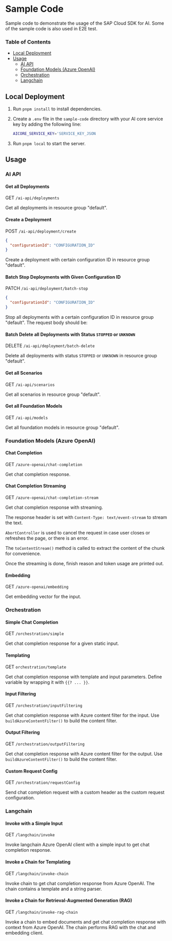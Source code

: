# Sample Code

Sample code to demonstrate the usage of the SAP Cloud SDK for AI.
Some of the sample code is also used in E2E test.

### Table of Contents

- [Local Deployment](#local-deployment)
- [Usage](#usage)
  - [AI API](#ai-api)
  - [Foundation Models (Azure OpenAI)](#foundation-models-azure-openai)
  - [Orchestration](#orchestration)
  - [Langchain](#langchain)

## Local Deployment

1. Run `pnpm install` to install dependencies.
2. Create a `.env` file in the `sample-code` directory with your AI core service key by adding the following line:

   ```bash
   AICORE_SERVICE_KEY='SERVICE_KEY_JSON
   ```

3. Run `pnpm local` to start the server.

## Usage

### AI API

#### Get all Deployments

GET `/ai-api/deployments`

Get all deployments in resource group "default".

#### Create a Deployment

POST `/ai-api/deployment/create`

```json
{
  "configurationId": "CONFIGURATION_ID"
}
```

Create a deployment with certain configuration ID in resource group "default".

#### Batch Stop Deployments with Given Configuration ID

PATCH `/ai-api/deployment/batch-stop`

```json
{
  "configurationId": "CONFIGURATION_ID"
}
```

Stop all deployments with a certain configuration ID in resource group "default".
The request body should be:

#### Batch Delete all Deployments with Status `STOPPED` or `UNKNOWN`

DELETE `/ai-api/deployment/batch-delete`

Delete all deployments with status `STOPPED` or `UNKNOWN` in resource group "default".

#### Get all Scenarios

GET `/ai-api/scenarios`

Get all scenarios in resource group "default".

#### Get all Foundation Models

GET `/ai-api/models`

Get all foundation models in resource group "default".

### Foundation Models (Azure OpenAI)

#### Chat Completion

GET `/azure-openai/chat-completion`

Get chat completion response.

#### Chat Completion Streaming

GET `/azure-openai/chat-completion-stream`

Get chat completion response with streaming.

The response header is set with `Content-Type: text/event-stream` to stream the text.

`AbortController` is used to cancel the request in case user closes or refreshes the page, or there is an error.

The `toContentStream()` method is called to extract the content of the chunk for convenience.

Once the streaming is done, finish reason and token usage are printed out.

#### Embedding

GET `/azure-openai/embedding`

Get embedding vector for the input.

### Orchestration

#### Simple Chat Completion

GET `/orchestration/simple`

Get chat completion response for a given static input.

#### Templating

GET `orchestration/template`

Get chat completion response with template and input parameters.
Define variable by wrapping it with `{{? ... }}`.

#### Input Filtering

GET `/orchestration/inputFiltering`

Get chat completion response with Azure content filter for the input. Use `buildAzureContentFilter()` to build the content filter.

#### Output Filtering

GET `/orchestration/outputFiltering`

Get chat completion response with Azure content filter for the output. Use `buildAzureContentFilter()` to build the content filter.

#### Custom Request Config

GET `/orchestration/requestConfig`

Send chat completion request with a custom header as the custom request configuration.

### Langchain

#### Invoke with a Simple Input

GET `/langchain/invoke`

Invoke langchain Azure OpenAI client with a simple input to get chat completion response.

#### Invoke a Chain for Templating

GET `/langchain/invoke-chain`

Invoke chain to get chat completion response from Azure OpenAI.
The chain contains a template and a string parser.

#### Invoke a Chain for Retrieval-Augmented Generation (RAG)

GET `/langchain/invoke-rag-chain`

Invoke a chain to embed documents and get chat completion response with context from Azure OpenAI.
The chain performs RAG with the chat and embedding client.
